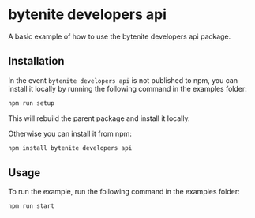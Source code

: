 # bytenite developers api

A basic example of how to use the bytenite developers api package.

## Installation

In the event `bytenite developers api` is not published to npm, you can install it locally by running the following command in the examples folder:

```sh
npm run setup
```

This will rebuild the parent package and install it locally.

Otherwise you can install it from npm:

```sh
npm install bytenite developers api
```

## Usage

To run the example, run the following command in the examples folder:

```sh
npm run start
```

<!-- This file was generated by liblab | https://liblab.com/ -->
